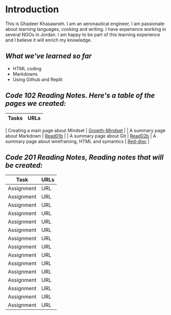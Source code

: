 # Introduction
This is Ghadeer Khasawneh. I am an aeronautical engineer, I am passionate about learning languages, cooking and writing. I have experience working in several NGOs in Jordan. I am happy to be part of this learning experience and I believe it will enrich my knowledge.
## *What we've learned so far*
* HTML coding
* Markdowns
* Using Github and Replit

## *Code 102 Reading Notes. Here's a table of the pages we created:*

| Tasks     | URLs |
| ----------- | ----------- |

| Creating a main page about Mindset   | [Growth-Mindset](https://ghadeerkh9.github.io/reading-notes/Growth-Mindset)     |
| A summary page about Markdown   | [Read01b](https://ghadeerkh9.github.io/reading-notes/read01b)       |
| A summary page about Git   | [Read02b](https://ghadeerkh9.github.io/reading-notes/read02b)
| A summary page about wireframing, HTML and symantics   | [Red-disc](https://ghadeerkh9.github.io/reading-notes/Ref-disc)      |

## *Code 201 Reading Notes, Reading notes that will be created:*
| Task     | URLs |
| ----------- | ----------- |
| Assignment    | URL     |
| Assignment    | URL     |
| Assignment    | URL     |
| Assignment    | URL     |
| Assignment    | URL     |
| Assignment    | URL     |
| Assignment    | URL     |
| Assignment    | URL     |
| Assignment    | URL     |
| Assignment    | URL     |
| Assignment    | URL     |
| Assignment    | URL     |
| Assignment    | URL     |
| Assignment    | URL     |
| Assignment    | URL     |